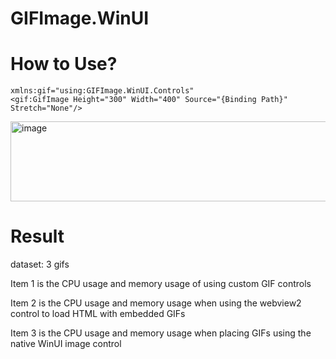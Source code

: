 # GIFImage.WinUI
# How to Use?
    xmlns:gif="using:GIFImage.WinUI.Controls"
    <gif:GifImage Height="300" Width="400" Source="{Binding Path}" Stretch="None"/>
<img width="1155" height="128" alt="image" src="https://github.com/user-attachments/assets/afc32f59-6d5b-4fa3-aacf-b8a6384d5ed9" />

# Result

dataset: 3 gifs

Item 1 is the CPU usage and memory usage of using custom GIF controls

Item 2 is the CPU usage and memory usage when using the webview2 control to load HTML with embedded GIFs

Item 3 is the CPU usage and memory usage when placing GIFs using the native WinUI image control
